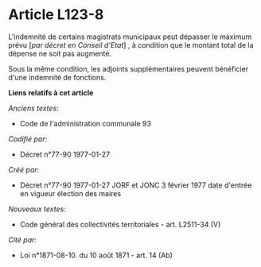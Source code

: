 # Article L123-8

L'indemnité de certains magistrats municipaux peut dépasser le maximum prévu [*par décret en Conseil d'Etat*] , à condition
que le montant total de la dépense ne soit pas augmenté. 

Sous la même condition, les adjoints supplémentaires peuvent bénéficier d'une indemnité de fonctions.

**Liens relatifs à cet article**

_Anciens textes_:

  - Code de l'administration communale 93

_Codifié par_:

  - Décret n°77-90 1977-01-27

_Créé par_:

  - Décret n°77-90 1977-01-27 JORF et JONC 3 février 1977 date d'entrée en vigueur élection des maires

_Nouveaux textes_:

  - Code général des collectivités territoriales - art. L2511-34 (V)

_Cité par_:

  - Loi n°1871-08-10. du 10 août 1871 - art. 14 (Ab)
